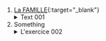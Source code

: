 1. [La FAMILLE]([url](https://github.com/evug/evug.github.io/raw/main/french/audio-a2/001_small.mp3)){:target="_blank"} <details><summary>Text 001 </summary><audio controls autoplay> <source src="https://github.com/evug/evug.github.io/raw/main/french/audio-a2/001_small.mp3" type="audio/mpeg"></audio></details>
2. Something<details><summary>L'exercice 002</summary><audio controls autoplay><source src="https://github.com/evug/evug.github.io/raw/main/french/audio-a2/002_small.mp3" type="audio/mpeg"></audio></details>


